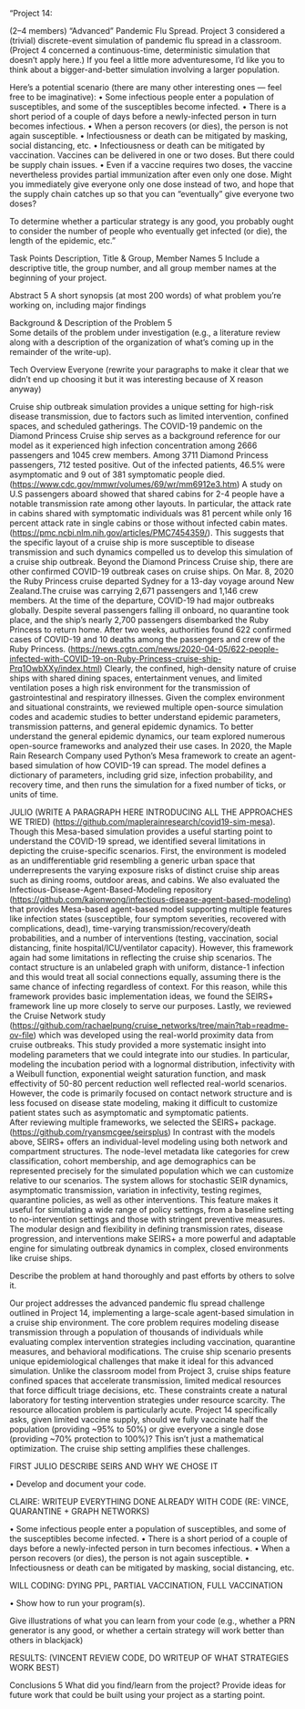 
“Project 14:

(2–4 members) “Advanced” Pandemic Flu Spread. Project 3 considered a (trivial) discrete-event simulation of pandemic flu spread in a classroom. (Project 4 concerned a continuous-time, deterministic simulation that doesn’t apply here.) If you feel a little more adventuresome, I’d like you to think about a bigger-and-better simulation involving a larger population. 

Here’s a potential scenario (there are many other interesting ones — feel free to be imaginative):
• Some infectious people enter a population of susceptibles, and some of the
susceptibles become infected.
• There is a short period of a couple of days before a newly-infected person in
turn becomes infectious.
• When a person recovers (or dies), the person is not again susceptible.
• Infectiousness or death can be mitigated by masking, social distancing, etc.
• Infectiousness or death can be mitigated by vaccination. Vaccines can be
delivered in one or two doses. But there could be supply chain issues.
• Even if a vaccine requires two doses, the vaccine nevertheless provides partial
immunization after even only one dose. Might you immediately give everyone
only one dose instead of two, and hope that the supply chain catches up so
that you can “eventually” give everyone two doses?

To determine whether a particular strategy is any good, you probably ought to consider the number of people who eventually get infected (or die), the length of the epidemic, etc.”


Task Points Description, Title & Group, Member Names 5 
Include a descriptive title, the group number, and all group member names at the beginning of your project.

Abstract 5 
A short synopsis (at most 200 words) of what problem you’re working on, including major findings

Background & Description of the Problem 5  
Some details of the problem under investigation (e.g., a literature review along with a description of the organization of what’s coming up in the remainder of the write-up).

Tech Overview 
Everyone (rewrite your paragraphs to make it clear that we didn’t end up choosing it but it was interesting because of X reason anyway)

Cruise ship outbreak simulation provides a unique setting for high-risk disease transmission, due to factors such as limited intervention, confined spaces, and scheduled gatherings. The COVID-19 pandemic on the Diamond Princess Cruise ship serves as a background reference for our model as it experienced high infection concentration among 2666 passengers and 1045 crew members. Among 3711 Diamond Princess passengers, 712 tested positive. Out of the infected patients, 46.5% were asymptomatic and 9 out of 381 symptomatic people died.(https://www.cdc.gov/mmwr/volumes/69/wr/mm6912e3.htm)  A study on U.S passengers aboard showed that shared cabins for 2-4 people have a notable transmission rate among other layouts. In particular, the attack rate in cabins shared with symptomatic individuals was 81 percent while only 16 percent attack rate in single cabins or those without infected cabin mates. (https://pmc.ncbi.nlm.nih.gov/articles/PMC7454359/). This suggests that the specific layout of a cruise ship is more susceptible to disease transmission and such dynamics compelled us to develop this simulation of a cruise ship outbreak.
Beyond the Diamond Princess Cruise ship, there are other confirmed COVID-19 outbreak cases on cruise ships. On Mar. 8, 2020 the Ruby Princess cruise departed Sydney for a 13-day voyage around New Zealand.The cruise was carrying 2,671 passengers and 1,146 crew members. At the time of the departure, COVID-19 had major outbreaks globally. Despite several passengers falling ill onboard, no quarantine took place, and the ship’s nearly 2,700 passengers disembarked the Ruby Princess to return home. After two weeks, authorities found 622 confirmed cases of COVID-19 and 10 deaths among the passengers and crew of the Ruby Princess. (https://news.cgtn.com/news/2020-04-05/622-people-infected-with-COVID-19-on-Ruby-Princess-cruise-ship-Prq1OwbXXy/index.html) Clearly, the confined, high-density nature of cruise ships with shared dining spaces, entertainment venues, and limited ventilation poses a high risk environment for the transmission of gastrointestinal and respiratory illnesses. 
Given the complex environment and situational constraints, we reviewed multiple open-source simulation codes and academic studies to better understand epidemic parameters, transmission patterns, and general epidemic dynamics. To better understand the general epidemic dynamics, our team explored numerous open-source frameworks and analyzed their use cases. In 2020, the Maple Rain Research Company used Python’s Mesa framework to create an agent-based simulation of how COVID-19 can spread. The model defines a dictionary of parameters, including grid size, infection probability, and recovery time, and then runs the simulation for a fixed number of ticks, or units of time. 

JULIO (WRITE A PARAGRAPH HERE INTRODUCING ALL THE APPROACHES WE TRIED) 
(https://github.com/maplerainresearch/covid19-sim-mesa). Though this Mesa-based simulation provides a useful starting point to understand the COVID-19 spread, we identified several limitations in depicting the cruise-specific scenarios. First, the environment is modeled as an undifferentiable grid resembling a generic urban space that underrepresents the varying exposure risks of distinct cruise ship areas such as dining rooms, outdoor areas, and cabins. 
We also evaluated the Infectious-Disease-Agent-Based-Modeling repository (https://github.com/kaionwong/infectious-disease-agent-based-modeling) that provides  Mesa-based agent-based model supporting multiple features like infection states (susceptible, four symptom severities, recovered with complications, dead), time-varying transmission/recovery/death probabilities, and a number of interventions (testing, vaccination, social distancing, finite hospital/ICU/ventilator capacity). However, this framework again had some limitations in reflecting the cruise ship scenarios. The contact structure is an unlabeled graph with uniform, distance-1 infection and this would treat all social connections equally, assuming there is the same chance of infecting regardless of context. For this reason, while this framework provides basic implementation ideas, we found the SEIRS+ framework line up more closely to serve our purposes. 
Lastly, we reviewed the Cruise Network study (https://github.com/rachaelpung/cruise_networks/tree/main?tab=readme-ov-file) which was developed using the real-world proximity data from cruise outbreaks. This study provided a more systematic insight into modeling parameters that we could integrate into our studies. In particular, modeling the incubation period with a lognormal distribution, infectivity with a Weibull function, exponential weight saturation function, and mask effectivity of 50-80 percent reduction well reflected real-world scenarios. However, the code is primarily focused on contact network structure and is less focused on disease state modeling, making it difficult to customize patient states such as asymptomatic and symptomatic patients.  
After reviewing multiple frameworks, we selected the SEIRS+ package. (https://github.com/ryansmcgee/seirsplus) In contrast with the models above, SEIRS+ offers an individual-level modeling using both network and compartment structures. The node-level metadata like categories for crew classification, cohort membership, and age demographics can be represented precisely for the simulated population which we can customize relative to our scenarios. The system allows for stochastic SEIR dynamics, asymptomatic transmission, variation in infectivity, testing regimes, quarantine policies, as well as other interventions. This feature makes it useful for simulating a wide range of policy settings, from a baseline setting to no-intervention settings and those with stringent preventive measures. The modular design and flexibility in defining transmission rates, disease progression, and interventions make SEIRS+ a more powerful and adaptable engine for simulating outbreak dynamics in complex, closed environments like cruise ships.

Describe the problem at hand thoroughly and past efforts by others to solve it.

Our project addresses the advanced pandemic flu spread challenge outlined in Project 14, implementing a large-scale agent-based simulation in a cruise ship environment. The core problem requires modeling disease transmission through a population of thousands of individuals while evaluating complex intervention strategies including vaccination, quarantine measures, and behavioral modifications.
The cruise ship scenario presents unique epidemiological challenges that make it ideal for this advanced simulation. Unlike the classroom model from Project 3, cruise ships feature confined spaces that accelerate transmission, limited medical resources that force difficult triage decisions, etc. These constraints create a natural laboratory for testing intervention strategies under resource scarcity. 
The resource allocation problem is particularly acute. Project 14 specifically asks, given limited vaccine supply, should we fully vaccinate half the population (providing ~95% to 50%) or give everyone a single dose (providing ~70% protection to 100%)? This isn’t just a mathematical optimization. The cruise ship setting amplifies these challenges. 

FIRST JULIO DESCRIBE SEIRS AND WHY WE CHOSE IT 

• Develop and document your code. 


CLAIRE:  WRITEUP EVERYTHING DONE ALREADY WITH CODE (RE: VINCE, QUARANTINE + GRAPH NETWORKS) 

• Some infectious people enter a population of susceptibles, and some of the
susceptibles become infected.
• There is a short period of a couple of days before a newly-infected person in
turn becomes infectious.
• When a person recovers (or dies), the person is not again susceptible.
• Infectiousness or death can be mitigated by masking, social distancing, etc.

WILL CODING: DYING PPL, PARTIAL VACCINATION, FULL VACCINATION

• Show how to run your program(s).


Give illustrations of what you can learn from your code (e.g., whether a PRN generator is any good, or whether a certain strategy will work better than others in blackjack)

RESULTS: (VINCENT REVIEW CODE, DO WRITEUP OF WHAT STRATEGIES WORK BEST)



Conclusions 5 
What did you find/learn from the project? Provide ideas for future work that could be built
using your project as a starting point.


